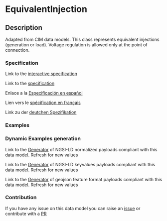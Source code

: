 # EquivalentInjection

## Description 

Adapted from CIM data models. This class represents equivalent injections (generation or load).  Voltage regulation is allowed only at the point of connection.
### Specification

Link to the [interactive specification](https://swagger.lab.fiware.org/?url=https://smart-data-models.github.io/dataModel.EnergyCIM/EquivalentInjection/swagger.yaml)

Link to the [specification](https://smart-data-models.github.io/dataModel.EnergyCIM/EquivalentInjection/doc/spec.md)

Enlace a la [Especificación en español](https://smart-data-models.github.io/dataModel.EnergyCIM/EquivalentInjection/doc/spec_ES.md)

Lien vers le [spécification en français](https://smart-data-models.github.io/dataModel.EnergyCIM/EquivalentInjection/doc/spec_FR.md)

Link zu der [deutchen Spezifikation](https://smart-data-models.github.io/dataModel.EnergyCIM/EquivalentInjection/doc/spec_DE.md)
### Examples
### Dynamic Examples generation

Link to the [Generator](https://smartdatamodels.org/extra/ngsi-ld_generator_v0.92.php?schemaUrl=https://raw.githubusercontent.com/smart-data-models/dataModel.EnergyCIM/master/EquivalentInjection/schema.json&email=info@smartdatamodels.org) of NGSI-LD normalized payloads compliant with this data model. Refresh for new values

Link to the [Generator](https://smartdatamodels.org/extra/ngsi-ld_generator_keyvalues_v0.92.php?schemaUrl=https://raw.githubusercontent.com/smart-data-models/dataModel.EnergyCIM/master/EquivalentInjection/schema.json&email=info@smartdatamodels.org) of NGSI-LD keyvalues payloads compliant with this data model. Refresh for new values

Link to the [Generator](https://smartdatamodels.org/extra/geojson_features_generator_v1.0.php?schemaUrl=https://raw.githubusercontent.com/smart-data-models/dataModel.EnergyCIM/master/EquivalentInjection/schema.json&email=info@smartdatamodels.org) of geojson feature format payloads compliant with this data model. Refresh for new values
### Contribution

 If you have any issue on this data model you can raise an [issue](https://github.com/smart-data-models/dataModel.EnergyCIM/issues)  or contribute with a [PR](https://github.com/smart-data-models/dataModel.EnergyCIM/pulls)